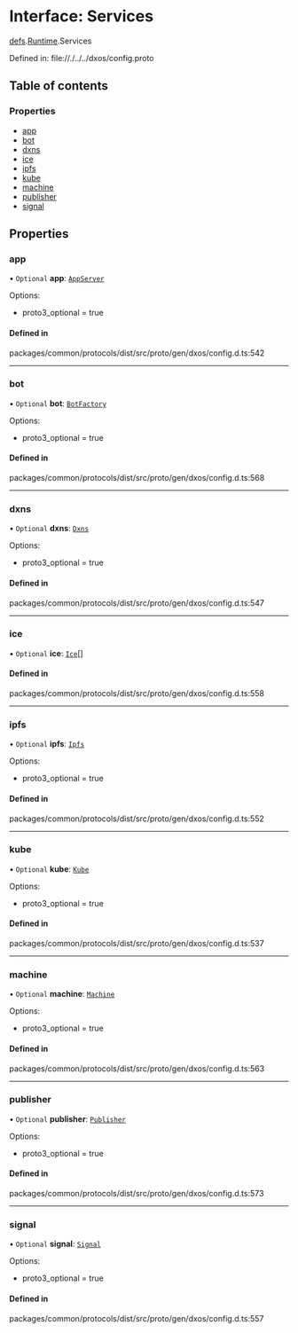 # Interface: Services

[defs](../modules/dxos_config.defs.md).[Runtime](../modules/dxos_config.defs.Runtime.md).Services

Defined in:
  file://./../../dxos/config.proto

## Table of contents

### Properties

- [app](dxos_config.defs.Runtime.Services-1.md#app)
- [bot](dxos_config.defs.Runtime.Services-1.md#bot)
- [dxns](dxos_config.defs.Runtime.Services-1.md#dxns)
- [ice](dxos_config.defs.Runtime.Services-1.md#ice)
- [ipfs](dxos_config.defs.Runtime.Services-1.md#ipfs)
- [kube](dxos_config.defs.Runtime.Services-1.md#kube)
- [machine](dxos_config.defs.Runtime.Services-1.md#machine)
- [publisher](dxos_config.defs.Runtime.Services-1.md#publisher)
- [signal](dxos_config.defs.Runtime.Services-1.md#signal)

## Properties

### app

• `Optional` **app**: [`AppServer`](dxos_config.defs.Runtime.Services.AppServer.md)

Options:
  - proto3_optional = true

#### Defined in

packages/common/protocols/dist/src/proto/gen/dxos/config.d.ts:542

___

### bot

• `Optional` **bot**: [`BotFactory`](dxos_config.defs.Runtime.Services.BotFactory.md)

Options:
  - proto3_optional = true

#### Defined in

packages/common/protocols/dist/src/proto/gen/dxos/config.d.ts:568

___

### dxns

• `Optional` **dxns**: [`Dxns`](dxos_config.defs.Runtime.Services.Dxns.md)

Options:
  - proto3_optional = true

#### Defined in

packages/common/protocols/dist/src/proto/gen/dxos/config.d.ts:547

___

### ice

• `Optional` **ice**: [`Ice`](dxos_config.defs.Runtime.Services.Ice.md)[]

#### Defined in

packages/common/protocols/dist/src/proto/gen/dxos/config.d.ts:558

___

### ipfs

• `Optional` **ipfs**: [`Ipfs`](dxos_config.defs.Runtime.Services.Ipfs.md)

Options:
  - proto3_optional = true

#### Defined in

packages/common/protocols/dist/src/proto/gen/dxos/config.d.ts:552

___

### kube

• `Optional` **kube**: [`Kube`](dxos_config.defs.Runtime.Services.Kube-1.md)

Options:
  - proto3_optional = true

#### Defined in

packages/common/protocols/dist/src/proto/gen/dxos/config.d.ts:537

___

### machine

• `Optional` **machine**: [`Machine`](dxos_config.defs.Runtime.Services.Machine.md)

Options:
  - proto3_optional = true

#### Defined in

packages/common/protocols/dist/src/proto/gen/dxos/config.d.ts:563

___

### publisher

• `Optional` **publisher**: [`Publisher`](dxos_config.defs.Runtime.Services.Publisher.md)

Options:
  - proto3_optional = true

#### Defined in

packages/common/protocols/dist/src/proto/gen/dxos/config.d.ts:573

___

### signal

• `Optional` **signal**: [`Signal`](dxos_config.defs.Runtime.Services.Signal.md)

Options:
  - proto3_optional = true

#### Defined in

packages/common/protocols/dist/src/proto/gen/dxos/config.d.ts:557
